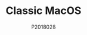 ---
author: P2018028
title: Classic MacOS
year: 1984
image_url: /images/mac-os.png
caption: Το Classic MacOS ή αλλίως Macintosh System 1 όπως ονομαζόταν στην κυκλοφορία του είναι το λειτουργικό σύστημα του Macintosh του πρώτου εμπορικά επιτυχημένου προσωπικού υπολογιστή. Το λειτουργικό ήταν τόσο πρωτοποριακό για την εποχή που που πολλά features του επιβιώνουν μέχρι και σήμερα, ενώ ταυτόχρονα εδώ στην βάση στην οποία πολλά λειτουργικά "πατάνε" σήμερα. Το γραφικό περιβάλλον έφερε στο προσκήνιο αυτό που σήμερα λέμε επιφάνεια εργασίας και ήταν εμπνευσμένο από την γραφική διεπαφή του XEROX Alto. Ωστόσο όσο πρωτοποριακό και αν ήταν το λειτουργικό οι περιορισμοί της εποχής δεν επέτρεπαν ορισμένες λειτουργίες που σήμερα θεωρούμε δεδομένες, όπως το multitasking
license_url: 'https://www.versionmuseum.com/history-of/classic-mac-os'
license_text: Courtesy of Apple
categories:
  - Αρχέτυπα
  - Επιφάνεια Εργασίας
tags:
  - Apple
  - Xerox Alto
  - Apple I
---